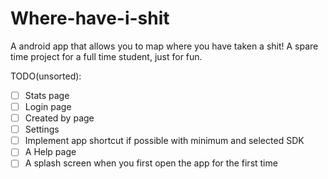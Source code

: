 # Where-have-i-shit
A android app that allows you to map where you have taken a shit!
A spare time project for a full time student, just for fun.

TODO(unsorted):
- [ ] Stats page
- [ ] Login page
- [ ] Created by page
- [ ] Settings
- [ ] Implement app shortcut if possible with minimum and selected SDK
- [ ] A Help page
- [ ] A splash screen when you first open the app for the first time